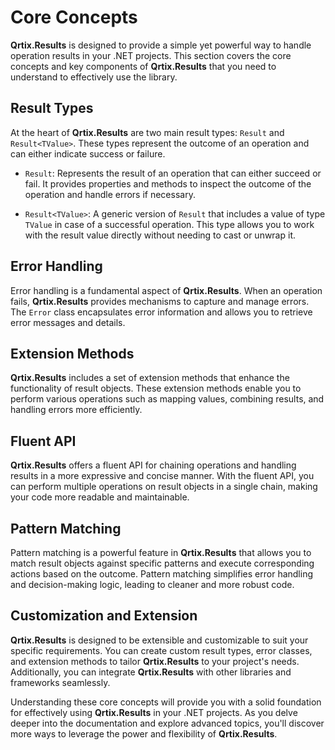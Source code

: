 # Core Concepts

**Qrtix.Results** is designed to provide a simple yet powerful way to handle operation results in your .NET projects. This
section covers the core concepts and key components of **Qrtix.Results** that you need to understand to effectively use the
library.

## Result Types

At the heart of **Qrtix.Results** are two main result types: `Result` and `Result<TValue>`. These types represent the
outcome of an operation and can either indicate success or failure.

- `Result`: Represents the result of an operation that can either succeed or fail. It provides properties and methods
  to inspect the outcome of the operation and handle errors if necessary.

- `Result<TValue>`: A generic version of `Result` that includes a value of type `TValue` in case of a successful
  operation. This type allows you to work with the result value directly without needing to cast or unwrap it.

## Error Handling

Error handling is a fundamental aspect of **Qrtix.Results**. When an operation fails, **Qrtix.Results** provides mechanisms to
capture and manage errors. The `Error` class encapsulates error information and allows you to retrieve error messages
and details.

## Extension Methods

**Qrtix.Results** includes a set of extension methods that enhance the functionality of result objects. These extension
methods enable you to perform various operations such as mapping values, combining results, and handling errors more
efficiently.

## Fluent API

**Qrtix.Results** offers a fluent API for chaining operations and handling results in a more expressive and concise manner.
With the fluent API, you can perform multiple operations on result objects in a single chain, making your code more
readable and maintainable.

## Pattern Matching

Pattern matching is a powerful feature in **Qrtix.Results** that allows you to match result objects against specific
patterns and execute corresponding actions based on the outcome. Pattern matching simplifies error handling and
decision-making logic, leading to cleaner and more robust code.

## Customization and Extension

**Qrtix.Results** is designed to be extensible and customizable to suit your specific requirements. You can create custom
result types, error classes, and extension methods to tailor **Qrtix.Results** to your project's needs. Additionally, you
can integrate **Qrtix.Results** with other libraries and frameworks seamlessly.

Understanding these core concepts will provide you with a solid foundation for effectively using **Qrtix.Results** in your
.NET projects. As you delve deeper into the documentation and explore advanced topics, you'll discover more ways to
leverage the power and flexibility of **Qrtix.Results**.